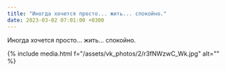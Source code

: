 ```yaml
---
title: "Иногда хочется просто... жить... спокойно."
date: 2023-03-02 07:01:00 +0300
---
```


Иногда хочется просто... жить... спокойно.

{% include media.html f="/assets/vk_photos/2/r3fNWzwC_Wk.jpg" alt="" %}
